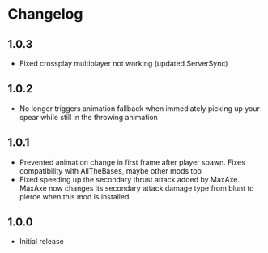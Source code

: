 # Changelog

## 1.0.3
- Fixed crossplay multiplayer not working (updated ServerSync)
## 1.0.2
- No longer triggers animation fallback when immediately picking up your spear while still in the throwing animation
## 1.0.1
- Prevented animation change in first frame after player spawn. Fixes compatibility with AllTheBases, maybe other mods too
- Fixed speeding up the secondary thrust attack added by MaxAxe. MaxAxe now changes its secondary attack damage type from blunt to pierce when this mod is installed
## 1.0.0
- Initial release
